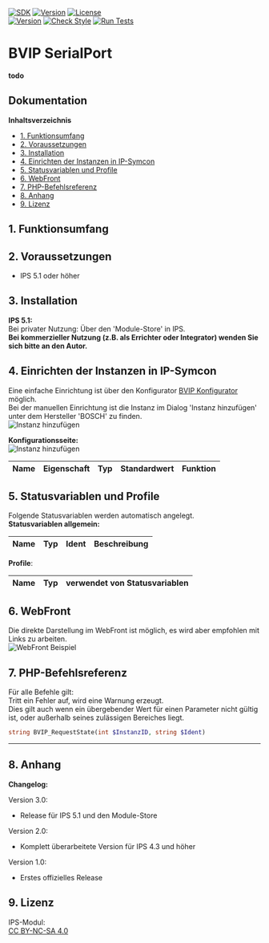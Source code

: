 [![SDK](https://img.shields.io/badge/Symcon-PHPModul-red.svg)](https://www.symcon.de/service/dokumentation/entwicklerbereich/sdk-tools/sdk-php/)
[![Version](https://img.shields.io/badge/Modul%20Version-3.00-blue.svg)]()
[![License](https://img.shields.io/badge/License-CC%20BY--NC--SA%204.0-green.svg)](https://creativecommons.org/licenses/by-nc-sa/4.0/)  
[![Version](https://img.shields.io/badge/Symcon%20Version-5.1%20%3E-green.svg)](https://www.symcon.de/forum/threads/30857-IP-Symcon-5-1-%28Stable%29-Changelog)
[![Check Style](https://github.com/Nall-chan/BVIP/workflows/Check%20Style/badge.svg)](https://github.com/Nall-chan/BVIP/actions) [![Run Tests](https://github.com/Nall-chan/BVIP/workflows/Run%20Tests/badge.svg)](https://github.com/Nall-chan/BVIP/actions)  

# BVIP SerialPort <!-- omit in toc -->
**todo**  

## Dokumentation <!-- omit in toc -->

**Inhaltsverzeichnis**

- [1. Funktionsumfang](#1-funktionsumfang)
- [2. Voraussetzungen](#2-voraussetzungen)
- [3. Installation](#3-installation)
- [4. Einrichten der Instanzen in IP-Symcon](#4-einrichten-der-instanzen-in-ip-symcon)
- [5. Statusvariablen und Profile](#5-statusvariablen-und-profile)
- [6. WebFront](#6-webfront)
- [7. PHP-Befehlsreferenz](#7-php-befehlsreferenz)
- [8. Anhang](#8-anhang)
- [9. Lizenz](#9-lizenz)

## 1. Funktionsumfang


## 2. Voraussetzungen

 - IPS 5.1 oder höher

## 3. Installation

**IPS 5.1:**  
   Bei privater Nutzung:
     Über den 'Module-Store' in IPS.  
   **Bei kommerzieller Nutzung (z.B. als Errichter oder Integrator) wenden Sie sich bitte an den Autor.**  

## 4. Einrichten der Instanzen in IP-Symcon

Eine einfache Einrichtung ist über den Konfigurator [BVIP Konfigurator](../../BVIPConfigurator/readme.md) möglich.  
Bei der manuellen Einrichtung ist die Instanz im Dialog 'Instanz hinzufügen' unter dem Hersteller 'BOSCH' zu finden.  
![Instanz hinzufügen](imgs/add.png)  

**Konfigurationsseite:**  
![Instanz hinzufügen](imgs/conf.png)  

| Name  | Eigenschaft |  Typ  | Standardwert | Funktion |
| :---: | :---------: | :---: | :----------: | :------: |


## 5. Statusvariablen und Profile

Folgende Statusvariablen werden automatisch angelegt.  
**Statusvariablen allgemein:**  

| Name  |  Typ  | Ident | Beschreibung |
| :---: | :---: | :---: | :----------: |

**Profile**:

| Name  |  Typ  | verwendet von Statusvariablen |
| :---: | :---: | :---------------------------: |


## 6. WebFront

Die direkte Darstellung im WebFront ist möglich, es wird aber empfohlen mit Links zu arbeiten.  
![WebFront Beispiel](imgs/wf1.png)  


## 7. PHP-Befehlsreferenz

Für alle Befehle gilt:  
Tritt ein Fehler auf, wird eine Warnung erzeugt.  
Dies gilt auch wenn ein übergebender Wert für einen Parameter nicht gültig ist, oder außerhalb seines zulässigen Bereiches liegt.  

```php
string BVIP_RequestState(int $InstanzID, string $Ident)
```

---


## 8. Anhang

**Changelog:**  

Version 3.0:  
 - Release für IPS 5.1 und den Module-Store  
 
Version 2.0:  
 - Komplett überarbeitete Version für IPS 4.3 und höher  

Version 1.0:  
 - Erstes offizielles Release  

## 9. Lizenz

  IPS-Modul:  
  [CC BY-NC-SA 4.0](https://creativecommons.org/licenses/by-nc-sa/4.0/)  
